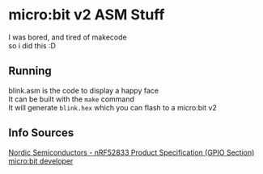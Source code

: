# micro:bit v2 ASM Stuff  
I was bored, and tired of makecode  
so i did this :D  

## Running  
blink.asm is the code to display a happy face  
It can be built with the `make` command  
It will generate `blink.hex` which you can flash to a micro:bit v2  

## Info Sources  
[Nordic Semiconductors - nRF52833 Product Specification (GPIO Section)](https://docs.nordicsemi.com/bundle/ps_nrf52833/page/gpio.html#topic)  
[micro:bit developer](https://tech.microbit.org/hardware/schematic/#v2-pinmap)  